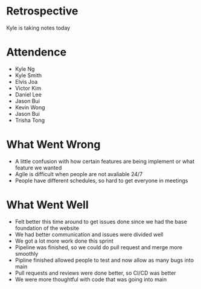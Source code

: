 # Retrospective
Kyle is taking notes today

# Attendence 
* Kyle Ng
* Kyle Smith
* Elvis Joa
* Victor Kim
* Daniel Lee
* Jason Bui
* Kevin Wong
* Jason Bui
* Trisha Tong

# What Went Wrong
* A little confusion with how certain features are being implement or what feature we wanted
* Agile is difficult when people are not avaliable 24/7
* People have different schedules, so hard to get everyone in meetings

# What Went Well
* Felt better this time around to get issues done since we had the base foundation of the website
* We had better communication and issues were divided well
* We got a lot more work done this sprint
* Pipeline was finished, so we could do pull request and merge more smoothly
* Pipline finished allowed people to test and now allow as many bugs into main
* Pull requests and reviews were done better, so CI/CD was better
* We were more thoughtful with code that was going into main
